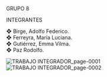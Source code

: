 GRUPO 8

INTEGRANTES

❖ Birge, Adolfo Federico.<br />
❖ Ferreyra, María Luciana.<br />
❖ Gutiérrez, Emma Vilma.<br />
❖ Paz Rodolfo.<br />

![TRABAJO INTEGRADOR_page-0001](https://user-images.githubusercontent.com/109010330/196325865-822c054a-4f9d-4454-989e-88fb50abc630.jpg)
![TRABAJO INTEGRADOR_page-0002](https://user-images.githubusercontent.com/109010330/196325867-9e9fab3c-afaf-4b0c-aedb-db492952ff64.jpg)
